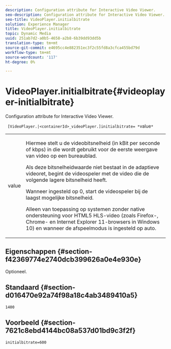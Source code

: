 ```yaml
---
description: Configuration attribute for Interactive Video Viewer.
seo-description: Configuration attribute for Interactive Video Viewer.
seo-title: VideoPlayer.initialbitrate
solution: Experience Manager
title: VideoPlayer.initialbitrate
topic: Dynamic Media
uuid: 251ab7d2-a0b5-4658-a2b8-6b39dd93dd5b
translation-type: tm+mt
source-git-commit: e4695cc4e882351ec3f2c55fd8a3cfca455bd79d
workflow-type: tm+mt
source-wordcount: '117'
ht-degree: 0%

---
```



# VideoPlayer.initialbitrate{#videoplayer-initialbitrate}

Configuration attribute for Interactive Video Viewer.

` [VideoPlayer.|<containerId>_videoPlayer.]initialbitrate= *`value`*`

<table id="table_C616483932C2482CA9794DDD7313FD7C"> 
 <tbody> 
  <tr> 
   <td colname="col1"> <p> <span class="codeph"> value</span> </p> </td> 
   <td colname="col2"> <p> Hiermee stelt u de videobitsnelheid (in kBit per seconde of kbps) in die wordt gebruikt voor de eerste weergave van video op een bureaublad. </p> <p>Als deze bitsnelheidwaarde niet bestaat in de adaptieve videoret, begint de videospeler met de video die de volgende lagere bitsnelheid heeft. </p> <p>Wanneer ingesteld op <span class="codeph"> 0</span>, start de videospeler bij de laagst mogelijke bitsnelheid. </p> <p>Alleen van toepassing op systemen zonder native ondersteuning voor HTML5 HLS-video (zoals Firefox-, Chrome- en Internet Explorer 11-browsers in Windows 10) en wanneer de afspeelmodus is ingesteld op auto. </p> </td> 
  </tr> 
 </tbody> 
</table>

## Eigenschappen {#section-f42369774e2740dcb399626a0e4e930e}

Optioneel.

## Standaard {#section-d016470e92a74f98a18c4ab3489410a5}

`1400`

## Voorbeeld {#section-7621c8ebd4144bc08a537d01bd9c3f2f}

```
initialbitrate=600
```

